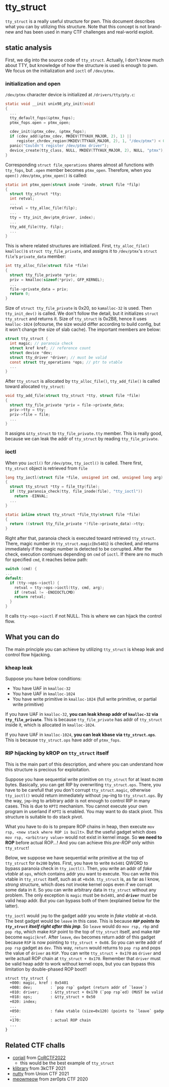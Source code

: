 # tty_struct

`tty_struct` is a really useful structure for pwn. This document describes what you can by utilizing this structure. Note that this concept is not brand-new and has been used in many CTF challenges and real-world exploit.

## static analysis

First, we dig into the source code of `tty_struct`. Actually, I don't know much about TTY, but knowledge of how the structure is used is enough to pwn. We focus on the initialization and `ioctl` of `/dev/ptmx`.

### initialization and open

`/dev/ptmx` character device is initialized at `/drivers/tty/pty.c`:

```c
static void __init unix98_pty_init(void)
{
  ...
  tty_default_fops(&ptmx_fops);
  ptmx_fops.open = ptmx_open;

  cdev_init(&ptmx_cdev, &ptmx_fops);
  if (cdev_add(&ptmx_cdev, MKDEV(TTYAUX_MAJOR, 2), 1) ||
     register_chrdev_region(MKDEV(TTYAUX_MAJOR, 2), 1, "/dev/ptmx") < 0)
  panic("Couldn't register /dev/ptmx driver");
  device_create(tty_class, NULL, MKDEV(TTYAUX_MAJOR, 2), NULL, "ptmx");
}
```

Corresponding `struct file_operations` shares almost all functions with `tty_fops`, but `.open` member becomes `ptmx_open`.
Therefore, when you `open()` `/dev/ptmx`, `ptmx_open()` is called:

```c
static int ptmx_open(struct inode *inode, struct file *filp)
{
  struct tty_struct *tty;
  int retval;
  ...
  retval = tty_alloc_file(filp);
  ...
  tty = tty_init_dev(ptm_driver, index);
  ...
  tty_add_file(tty, filp);
  ...
}
```

This is where related structures are initialized. First, `tty_alloc_file()` `kmalloc()`s `struct tty_file_private`, and assigns it to `/dev/ptmx`'s `struct file`'s `private_data` member:

```c
int tty_alloc_file(struct file *file)
{
  struct tty_file_private *priv;
  priv = kmalloc(sizeof(*priv), GFP_KERNEL);
  ...
  file->private_data = priv;
  return 0;
}
```

Size of `struct tty_file_private` is 0x20, so `kamalloc-32` is used. Then `tty_init_dev()` is called. We don't follow the detail, but it initializes `struct tty_struct` and returns it. Size of `tty_struct` is 0x2B8, hence it uses `kmalloc-1024` (ofcourse, the size would differ according to build config, but it won't change the size of slab cache). The important members are below:

```c
struct tty_struct {
  int magic; // paranoia check
  struct kref kref; // reference count
  struct device *dev;
  struct tty_driver *driver; // must be valid
  const struct tty_operations *ops; // ptr to vtable
  ...
}
```

After `tty_struct` is allocated by `tty_alloc_file()`, `tty_add_file()` is called toward allocated `tty_struct`:

```c
void tty_add_file(struct tty_struct *tty, struct file *file)
{
  struct tty_file_private *priv = file->private_data;
  priv->tty = tty;
  priv->file = file;
  ...
}
```

It assigns `&tty_struct` to `tty_file_private.tty` member. This is really good, because we can leak the addr of `tty_struct` by reading `tty_file_private`.

### ioctl

When you `ioctl()` for `/dev/ptmx`, `tty_ioctl()` is called. There first, `tty_struct` object is retrieved from `file`

```c
long tty_ioctl(struct file *file, unsigned int cmd, unsigned long arg)
{
  struct tty_struct *tty = file_tty(file);
  if (tty_paranoia_check(tty, file_inode(file), "tty_ioctl"))
    return -EINVAL;
  ...
}

static inline struct tty_struct *file_tty(struct file *file)
{
  return ((struct tty_file_private *)file->private_data)->tty;
}
```

Right after that, paranoia check is executed toward retrieved `tty_struct`. There, magic number in `tty_struct.magic`(`0x5401`) is checked, and returns immediately if the magic number is detected to be corrupted.
After the check, execution continues depending on `cmd` of `ioctl`. If there are no much for specified `cmd`, it reaches below path:

```c
switch (cmd) {
...
default:
  if (tty->ops->ioctl) {
    retval = tty->ops->ioctl(tty, cmd, arg);
    if (retval != -ENOIOCTLCMD)
    return retval;
  }
}
```

It calls `tty->ops->ioctl` if not NULL. This is where we can hijack the control flow.

## What you can do

The main principle you can achieve by utilizing `tty_struct` is kheap leak and control flow hijacking.

### kheap leak

Suppose you have below conditions:

- You have UAF in `kmalloc-32`
- You have UAF in `kmalloc-1024`
- You have write primitive in `kmalloc-1024` (full write primitive, or partial write primitive)

If you have UAF in `kmalloc-32`, **you can leak kheap addr of `kmalloc-32` via `tty_file_private`**. This is because `tty_file_private` has addr of `tty_struct` inside it, which is allocated in `kmalloc-1024`.

If you have UAF in `kmalloc-1024`, **you can leak kbase via `tty_struct.ops`**. This is because `tty_struct.ops` have addr of `ptmx_fops`.

### RIP hijacking by kROP on `tty_struct` itself

This is the main part of this description, and where you can understand how this structure is precious for exploitation.

Suppose you have sequential write primitive on `tty_struct` for at least `0x200` bytes. Basically, you can get RIP by overwriting `tty_struct.ops`. There, you have to be carefull that you don't corrupt `tty_struct.magic`, otherwise `tty_ioctl()` would return immediately without `jmp`-ing to `tty_struct.ops`.
By the way, `jmp`-ing to arbitrary addr is not enough to control RIP in many cases. This is due to `KPTI` mechanism. You cannot execute your own program in userland if `KPTI` is enabled. You may want to do stack pivot. This structure is suitable to do stack pivot.

What you have to do is to prepare ROP chains in heap, then execute `mov rsp, <new stack where ROP is built>`. But the useful gadget which does `mov rsp, <arbitrary value>` would not exist in kernel image. So **we need to ROP** before actual ROP...! And you can achieve this *pre-ROP* only within `tty_struct`!

Below, we suppose we have sequential write primitive at the top of `tty_struct` for `0x200` bytes. First, you have to write `0x5401` QWORD to bypass paranoia check in `tty_ioctl()`.
Then, you write an addr of *fake vtable* at `ops`, which contains addr you want to execute. You can write this vtable in `tty_struct` itself, such as at `+0x50`. `tty_struct` is, as far as I know, *strong* structure, which does not invoke kernel oops even if we corrupt some data in it. So you can write arbitrary data in `tty_struct` without any problem. The only exception is `magic` must be `0x5401`, and **`driver`** must be valid heap addr. But you can bypass both of them (explained below for the latter).

`tty_ioctl` would `jmp` to the gadget addr you wrote in *fake vtable* at `+0x50`.  The best gadget would be `leave` in this case. This is because ***`RBP` points to `tty_struct` itself right after this jmp***. So `leave` would do `mov rsp, rbp` and `pop rbp`, which make `RSP` point to the top of `tty_struct` itself, and make `RBP` become `magic|kref`. After `leave`, `dev` becomes return addr of this gadget because `RSP` is now pointing to `tty_struct + 0x08`. So you can write addr of `pop rsp` gadget as `dev`. This way, `return` would returns to `pop rsp` and pops the value of `driver` as `RSP`. You can write `tty_struct + 0x170` as `driver` and write actuall ROP chain at `tty_struct + 0x170`. Remember that `driver` must be valid heap addr to work without kernel oops, but you can bypass this limitation by double-phased ROP boot!!

```txt
struct tty_struct {
  +000: magic, kref : 0x5401
  +008: dev;        : `pop rsp` gadget (return addr of `leave`)
  +010: driver;     : &tty_struct + 0x170 (`pop rsp`ed) (MUST be valid kheap addr)
  +018: ops;        : &tty_struct + 0x50
  +020: index;
  ...
  +050:             : fake vtable (size=0x120) (points to `leave` gadget)
  ...
  +170:             : actual ROP chain
  ...
}
```

## Related CTF challs

- [corjail](https://github.com/smallkirby/pwn-writeups/tree/master/cor2022/corjail) from [CoRCTF2022](https://github.com/Crusaders-of-Rust/corCTF-2022-public-challenge-archive/tree/master/pwn/corjail/task/build)
  - this would be the best example of `tty_struct`
- [klibrary](https://github.com/smallkirby/pwn-writeups/tree/master/3k2021/klibrary/work) from 3kCTF 2021
- [nutty](https://github.com/smallkirby/pwn-writeups/tree/master/union2021/nutty/work) from Union CTF 2021
- [meowmeow](https://github.com/smallkirby/pwn-writeups/tree/master/zer0pts2020/meowmeow) from zer0pts CTF 2020
